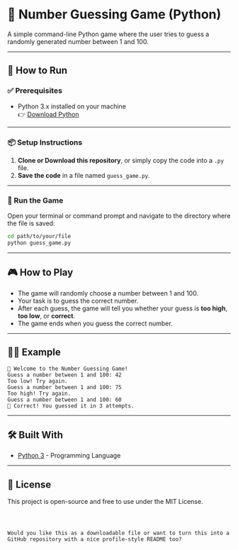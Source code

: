 # 🎲 Number Guessing Game (Python)

A simple command-line Python game where the user tries to guess a randomly generated number between 1 and 100.

---

## 🚀 How to Run

### ✅ Prerequisites
- Python 3.x installed on your machine  
  👉 [Download Python](https://www.python.org/downloads/)

---

### 📦 Setup Instructions

1. **Clone or Download this repository**, or simply copy the code into a `.py` file.
2. **Save the code** in a file named `guess_game.py`.

---

### 🏁 Run the Game

Open your terminal or command prompt and navigate to the directory where the file is saved:

```bash
cd path/to/your/file
python guess_game.py
````

---

## 🎮 How to Play

* The game will randomly choose a number between 1 and 100.
* Your task is to guess the correct number.
* After each guess, the game will tell you whether your guess is **too high**, **too low**, or **correct**.
* The game ends when you guess the correct number.

---

## 🧑‍💻 Example

```
🎲 Welcome to the Number Guessing Game!
Guess a number between 1 and 100: 42
Too low! Try again.
Guess a number between 1 and 100: 75
Too high! Try again.
Guess a number between 1 and 100: 60
🎉 Correct! You guessed it in 3 attempts.
```

---

## 🛠️ Built With

* [Python 3](https://www.python.org/) - Programming Language

---

## 📃 License

This project is open-source and free to use under the MIT License.

```



Would you like this as a downloadable file or want to turn this into a GitHub repository with a nice profile-style README too?
```
